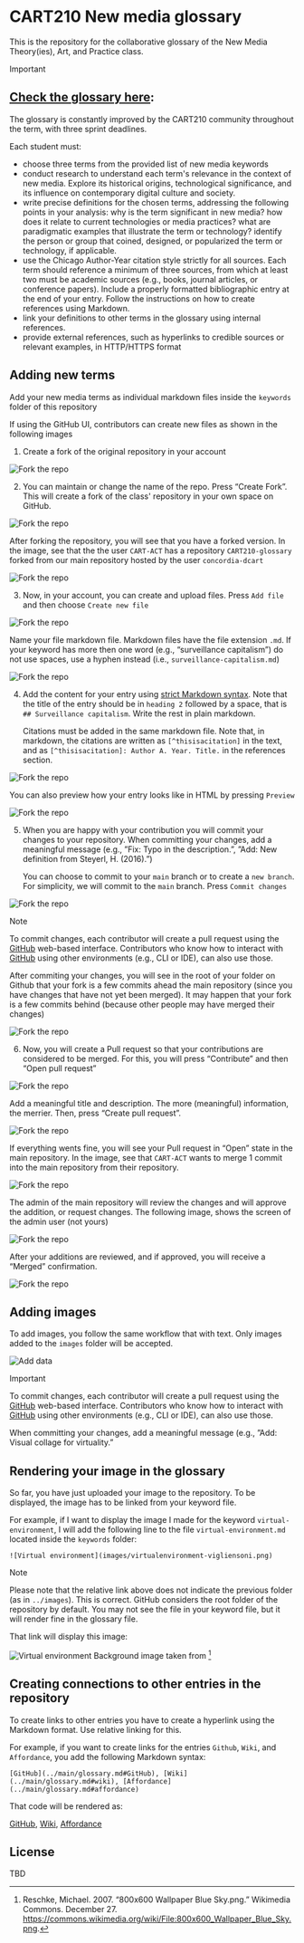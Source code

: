 # CART210 New media glossary
This is the repository for the collaborative glossary of the New Media Theory(ies), Art, and Practice class.

>[!IMPORTANT]
> ## [Check the glossary here](./glossary.md):

The glossary is constantly improved by the CART210 community throughout the term, with three sprint deadlines.






Each student must:

- choose three terms from the provided list of new media keywords
- conduct research to understand each term's relevance in the context of new media. Explore its historical origins, technological significance, and its influence on contemporary digital culture and society.
- write precise definitions for the chosen terms, addressing the following points in your analysis: why is the term significant in new media? how does it relate to current technologies or media practices? what are paradigmatic examples that illustrate the term or technology? identify the person or group that coined, designed, or popularized the term or technology, if applicable.
- use the Chicago Author-Year citation style strictly for all sources. Each term should reference a minimum of three sources, from which at least two must be academic sources (e.g., books, journal articles, or conference papers).
Include a properly formatted bibliographic entry at the end of your entry. Follow the instructions on how to create references using Markdown.
- link your definitions to other terms in the glossary using internal references.
- provide external references, such as hyperlinks to credible sources or relevant examples, in HTTP/HTTPS format

## Adding new terms

Add your new media terms as individual markdown files inside the `keywords` folder of this repository

If using the GitHub UI, contributors can create new files as shown in the following images

1. Create a fork of the original repository in your account

![Fork the repo](images/PR-01.png)

2. You can maintain or change the name of the repo. Press “Create Fork”. This will create a fork of the class' repository in your own space on GitHub.

![Fork the repo](images/PR-02.png)

After forking the repository, you will see that you have a forked version. In the image, see that the the user `CART-ACT` has a repository `CART210-glossary` forked from our main repository hosted by the user `concordia-dcart`

![Fork the repo](images/PR-03.png)

3. Now, in your account, you can create and upload files. Press `Add file` and then choose `Create new file`

![Fork the repo](images/PR-04.png)



Name your file markdown file. Markdown files have the file extension `.md`. If your keyword has more then one word (e.g., “surveillance capitalism”) do not use spaces, use a hyphen instead (i.e., `surveillance-capitalism.md`)

![Fork the repo](images/PR-05.png)

4. Add the content for your entry using [strict Markdown syntax](https://docs.github.com/en/get-started/writing-on-github/getting-started-with-writing-and-formatting-on-github/basic-writing-and-formatting-syntax). Note that the title of the entry should be in `heading 2` followed by a space, that is `## Surveillance capitalism`. Write the rest in plain markdown.

    Citations must be added in the same markdown file. Note that, in markdown, the citations are written as `[^thisisacitation]` in the text, and as `[^thisisacitation]: Author A. Year. Title.` in the references section. 


![Fork the repo](images/PR-06.png)

You can also preview how your entry looks like in HTML by pressing `Preview`

![Fork the repo](images/PR-07.png)




5. When you are happy with your contribution you will commit your changes to your repository. When committing your changes, add a meaningful message (e.g., ”Fix: Typo in the description.”, ”Add: New definition from Steyerl, H. (2016).”)

    You can choose to commit to your `main` branch or to create a `new branch`. For simplicity, we will commit to the `main` branch. Press `Commit changes`

![Fork the repo](images/PR-08.png)

>[!NOTE]
> To commit changes, each contributor will create a pull request using the [GitHub](../main/glossary.md#GitHub) web-based interface. Contributors who know how to interact with [GitHub](../main/glossary.md#GitHub) using other environments (e.g., CLI or IDE), can also use those.

After commiting your changes, you will see in the root of your folder on Github that your fork is a few commits ahead the main repository (since you have changes that have not yet been merged). It may happen that your fork is a few commits behind (because other people may have merged their changes)

![Fork the repo](images/PR-09.png)

6. Now, you will create a Pull request so that your contributions are considered to be merged. For this, you will press “Contribute” and then “Open pull request”

![Fork the repo](images/PR-10.png)

Add a meaningful title and description. The more (meaningful) information, the merrier. Then, press “Create pull request”.

![Fork the repo](images/PR-11.png)

If everything wents fine, you will see your Pull request in “Open” state in the main repository. In the image, see that `CART-ACT` wants to merge 1 commit into the main repository from their repository.

![Fork the repo](images/PR-12.png)

The admin of the main repository will review the changes and will approve the addition, or request changes. The following image, shows the screen of the admin user (not yours)

![Fork the repo](images/PR-13.png)

After your additions are reviewed, and if approved, you will receive a “Merged” confirmation.

![Fork the repo](images/PR-14.png)


## Adding images

To add images, you follow the same workflow that with text. Only images added to the `images` folder will be accepted.

![Add data](images/04-upload-files.png)

>[!IMPORTANT]
> To commit changes, each contributor will create a pull request using the [GitHub](../main/glossary.md#GitHub) web-based interface. Contributors who know how to interact with [GitHub](../main/glossary.md#GitHub) using other environments (e.g., CLI or IDE), can also use those.

When committing your changes, add a meaningful message (e.g., ”Add: Visual collage for virtuality.”



## Rendering your image in the glossary

So far, you have just uploaded your image to the repository. To be displayed, the image has to be linked from your keyword file.

For example, if I want to display the image I made for the keyword `virtual-environment`, I will add the following line to the file `virtual-environment.md` located inside the `keywords` folder:

```![Virtual environment](images/virtualenvironment-vigliensoni.png)```

> [!NOTE]  
> Please note that the relative link above does not indicate the previous folder (as in `../images`). This is correct. GitHub considers the root folder of the repository by default. You may not see the file in your keyword file, but it will render fine in the glossary file.


That link will display this image:

![Virtual environment](images/virtualenvironment-vigliensoni.png)
Background image taken from [^reschke07wallpaper]

[^reschke07wallpaper]: Reschke, Michael. 2007. “800x600 Wallpaper Blue Sky.png.” Wikimedia Commons. December 27. https://commons.wikimedia.org/wiki/File:800x600_Wallpaper_Blue_Sky.png.


## Creating connections to other entries in the repository

To create links to other entries you have to create a hyperlink using the Markdown format. Use relative linking for this. 

For example, if you want to create links for the entries `Github`, `Wiki`, and `Affordance`, you add the following Markdown syntax:

```
[GitHub](../main/glossary.md#GitHub), [Wiki](../main/glossary.md#wiki), [Affordance](../main/glossary.md#affordance)
```

That code will be rendered as:

[GitHub](../main/glossary.md#GitHub), [Wiki](../main/glossary.md#wiki), [Affordance](../main/glossary.md#affordance)


## License

TBD
